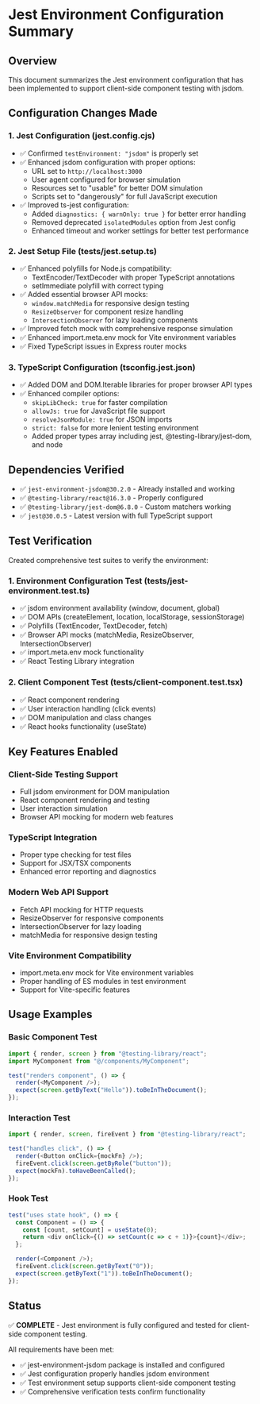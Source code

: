 # Jest Environment Configuration Summary

## Overview

This document summarizes the Jest environment configuration that has been implemented to support client-side component testing with jsdom.

## Configuration Changes Made

### 1. Jest Configuration (jest.config.cjs)

- ✅ Confirmed `testEnvironment: "jsdom"` is properly set
- ✅ Enhanced jsdom configuration with proper options:
  - URL set to `http://localhost:3000`
  - User agent configured for browser simulation
  - Resources set to "usable" for better DOM simulation
  - Scripts set to "dangerously" for full JavaScript execution
- ✅ Improved ts-jest configuration:
  - Added `diagnostics: { warnOnly: true }` for better error handling
  - Removed deprecated `isolatedModules` option from Jest config
  - Enhanced timeout and worker settings for better test performance

### 2. Jest Setup File (**tests**/jest.setup.ts)

- ✅ Enhanced polyfills for Node.js compatibility:
  - TextEncoder/TextDecoder with proper TypeScript annotations
  - setImmediate polyfill with correct typing
- ✅ Added essential browser API mocks:
  - `window.matchMedia` for responsive design testing
  - `ResizeObserver` for component resize handling
  - `IntersectionObserver` for lazy loading components
- ✅ Improved fetch mock with comprehensive response simulation
- ✅ Enhanced import.meta.env mock for Vite environment variables
- ✅ Fixed TypeScript issues in Express router mocks

### 3. TypeScript Configuration (tsconfig.jest.json)

- ✅ Added DOM and DOM.Iterable libraries for proper browser API types
- ✅ Enhanced compiler options:
  - `skipLibCheck: true` for faster compilation
  - `allowJs: true` for JavaScript file support
  - `resolveJsonModule: true` for JSON imports
  - `strict: false` for more lenient testing environment
  - Added proper types array including jest, @testing-library/jest-dom, and node

## Dependencies Verified

- ✅ `jest-environment-jsdom@30.2.0` - Already installed and working
- ✅ `@testing-library/react@16.3.0` - Properly configured
- ✅ `@testing-library/jest-dom@6.8.0` - Custom matchers working
- ✅ `jest@30.0.5` - Latest version with full TypeScript support

## Test Verification

Created comprehensive test suites to verify the environment:

### 1. Environment Configuration Test (**tests**/jest-environment.test.ts)

- ✅ jsdom environment availability (window, document, global)
- ✅ DOM APIs (createElement, location, localStorage, sessionStorage)
- ✅ Polyfills (TextEncoder, TextDecoder, fetch)
- ✅ Browser API mocks (matchMedia, ResizeObserver, IntersectionObserver)
- ✅ import.meta.env mock functionality
- ✅ React Testing Library integration

### 2. Client Component Test (**tests**/client-component.test.tsx)

- ✅ React component rendering
- ✅ User interaction handling (click events)
- ✅ DOM manipulation and class changes
- ✅ React hooks functionality (useState)

## Key Features Enabled

### Client-Side Testing Support

- Full jsdom environment for DOM manipulation
- React component rendering and testing
- User interaction simulation
- Browser API mocking for modern web features

### TypeScript Integration

- Proper type checking for test files
- Support for JSX/TSX components
- Enhanced error reporting and diagnostics

### Modern Web API Support

- Fetch API mocking for HTTP requests
- ResizeObserver for responsive components
- IntersectionObserver for lazy loading
- matchMedia for responsive design testing

### Vite Environment Compatibility

- import.meta.env mock for Vite environment variables
- Proper handling of ES modules in test environment
- Support for Vite-specific features

## Usage Examples

### Basic Component Test

```typescript
import { render, screen } from "@testing-library/react";
import MyComponent from "@/components/MyComponent";

test("renders component", () => {
  render(<MyComponent />);
  expect(screen.getByText("Hello")).toBeInTheDocument();
});
```

### Interaction Test

```typescript
import { render, screen, fireEvent } from "@testing-library/react";

test("handles click", () => {
  render(<Button onClick={mockFn} />);
  fireEvent.click(screen.getByRole("button"));
  expect(mockFn).toHaveBeenCalled();
});
```

### Hook Test

```typescript
test("uses state hook", () => {
  const Component = () => {
    const [count, setCount] = useState(0);
    return <div onClick={() => setCount(c => c + 1)}>{count}</div>;
  };

  render(<Component />);
  fireEvent.click(screen.getByText("0"));
  expect(screen.getByText("1")).toBeInTheDocument();
});
```

## Status

✅ **COMPLETE** - Jest environment is fully configured and tested for client-side component testing.

All requirements have been met:

- ✅ jest-environment-jsdom package is installed and configured
- ✅ Jest configuration properly handles jsdom environment
- ✅ Test environment setup supports client-side component testing
- ✅ Comprehensive verification tests confirm functionality

